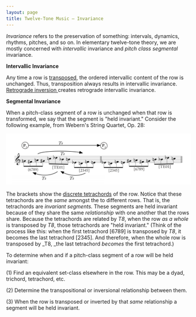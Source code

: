 ```yaml
---
layout: page
title: Twelve-Tone Music — Invariance
---
```


*Invariance* refers to the preservation of something: intervals, dynamics, rhythms, pitches, and so on. In elementary twelve-tone theory, we are mostly concerned with *intervallic* invariance and *pitch class segmental* invariance.

**Intervallic Invariance**

Any time a row is [transposed](twelveToneIntervallicStructure.html), the ordered intervallic content of the row is unchanged. Thus, transposition always results in intervallic invariance. [Retrograde inversion ](twelveToneIntervallicStructure.html)creates retrograde intervallic invariance.

**Segmental Invariance**

When a pitch-class segment of a row is unchanged when that row is transformed, we say that the segment is "held invariant." Consider the following example, from Webern's String Quartet, Op. 28:

[![](/images/postTonal/invariance.png)](/images/postTonal/invariance.png)

The brackets show the [discrete tetrachords](twelveToneMusicDerivation.html) of the row. Notice that these tetrachords are the *same* amongst the to different rows. That is, the tetrachords are *invariant segments.* These segments are held invariant because of they share the same *relationship* with one another that the rows share. Because the tetrachords are related by _T8_, when the row _as a whole_ is transposed by _T8_, those tetrachords are "held invariant." (Think of the process like this: when the first tetrachord [6789] is transposed by _T8_, it becomes the last tetrachord [2345]. And therefore, when the whole row is transposed by _T8, _the last tetrachord _becomes_ the first tetrachord.)

To determine when and if a pitch-class segment of a row will be held invariant:

(1) Find an equivalent set-class elsewhere in the row. This may be a dyad, trichord, tetrachord, etc.

(2) Determine the transpositional or inversional relationship between them.

(3) When the row is transposed or inverted by that *same* relationship a segment will be held invariant.